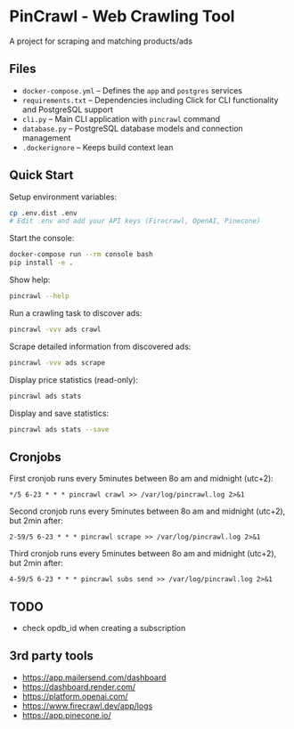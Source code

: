 # PinCrawl - Web Crawling Tool

A project for scraping and matching products/ads

## Files
- `docker-compose.yml` – Defines the `app` and `postgres` services
- `requirements.txt` – Dependencies including Click for CLI functionality and PostgreSQL support
- `cli.py` – Main CLI application with `pincrawl` command
- `database.py` – PostgreSQL database models and connection management
- `.dockerignore` – Keeps build context lean

## Quick Start

Setup environment variables:
```bash
cp .env.dist .env
# Edit .env and add your API keys (Firecrawl, OpenAI, Pinecone)
```

Start the console:
```bash
docker-compose run --rm console bash
pip install -e .
```

Show help:
```bash
pincrawl --help
```

Run a crawling task to discover ads:
```bash
pincrawl -vvv ads crawl
```

Scrape detailed information from discovered ads:
```bash
pincrawl -vvv ads scrape
```

Display price statistics (read-only):
```bash
pincrawl ads stats
```

Display and save statistics:
```bash
pincrawl ads stats --save
```


## Cronjobs

First cronjob runs every 5minutes between 8o am and midnight (utc+2):

```
*/5 6-23 * * * pincrawl crawl >> /var/log/pincrawl.log 2>&1
```

Second cronjob runs every 5minutes between 8o am and midnight (utc+2), but 2min after:

```
2-59/5 6-23 * * * pincrawl scrape >> /var/log/pincrawl.log 2>&1
```

Third cronjob runs every 5minutes between 8o am and midnight (utc+2), but 2min after:

```
4-59/5 6-23 * * * pincrawl subs send >> /var/log/pincrawl.log 2>&1
```

## TODO

- check opdb_id when creating a subscription

## 3rd party tools

* https://app.mailersend.com/dashboard
* https://dashboard.render.com/
* https://platform.openai.com/
* https://www.firecrawl.dev/app/logs
* https://app.pinecone.io/